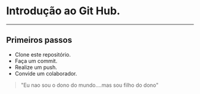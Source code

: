 # Introdução ao Git Hub.
---
## Primeiros passos
- Clone este repositório.
- Faça um commit.
- Realize um push.
- Convide um colaborador.


> "Eu nao sou o dono do mundo....mas sou filho do dono"
